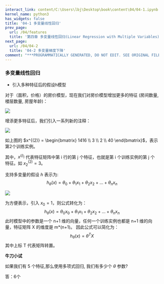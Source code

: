 ```yaml
---
interact_link: content/C:\Users\lbj\Desktop\book\content\04/04-1.ipynb
kernel_name: python3
has_widgets: false
title: '04-1 多变量线性回归'
prev_page:
  url: /04/features
  title: '第四章 多变量线性回归(Linear Regression with Multiple Variables)'
next_page:
  url: /04/04-2
  title: '04-2 多变量梯度下降'
comment: "***PROGRAMMATICALLY GENERATED, DO NOT EDIT. SEE ORIGINAL FILES IN /content***"
---
```


### 多变量线性回归

+ 引入多种特征后的假设h模型

对于（面积，价格）的房价模型，现在我们对房价模型增加更多的特征 (房间数量, 楼层数量, 房屋年龄)：

![](http://imgbed.momodel.cn/5cc1a0b2e3067ce9b6abf759.jpg)

增添更多特征后，我们引入一系列新的注释： 

![](https://i.loli.net/2018/11/30/5c00f5617e837.png)

如上图的 
$x^{(2)} = \begin{bmatrix} 1416 \\ 3 \\ 2 \\ 40 \end{bmatrix}$，表示第2个训练实例。

其中，$x^{(i)_j}$ 代表特征矩阵中第 i 行的第 j 个特征，也就是第 i 个训练实例的第 j 个特征。如 $x^{(2)}_2 = 3$。

支持多变量的假设 $h$ 表示为: $$h_{\theta}(x) = \theta_{0} + \theta_{1}x_{1} + \theta_{2}x_{2} + ... + \theta_{n}x_{n}$$

![](http://imgbed.momodel.cn/5cc1a0b2e3067ce9b6abf758.jpg)


为方便表示，引入 $x_{0} = 1$，则公式转化为： $$h_{\theta}(x) = \theta_{0}x_{0} + \theta_{1}x_{1} + \theta_{2}x_{2} + ...  + \theta_{n}x_{n}$$
此时模型中的参数是一个 n+1 维的向量，任何一个训练实例也都是 n+1 维的向量，特征矩阵 X 的维度是 m*(n+1)。 因此公式可以简化为： $$h_{\theta}(x) = \theta^TX$$ 其中上标 T 代表矩阵转置。 

**牛刀小试**

如果我们有 5 个特征,那么使用多项式回归, 我们有多少个 ${\theta}$ 参数?


答：6个

